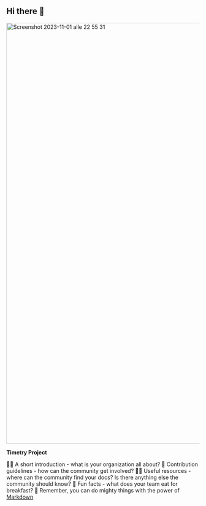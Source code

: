 ## Hi there 👋

<img width="1098" alt="Screenshot 2023-11-01 alle 22 55 31" src="https://github.com/timetry-me/.github/assets/949194/6877ea3c-c1b7-478a-96d6-fd594d3abcc2">


**Timetry Project**

🙋‍♀️ A short introduction - what is your organization all about?
🌈 Contribution guidelines - how can the community get involved?
👩‍💻 Useful resources - where can the community find your docs? Is there anything else the community should know?
🍿 Fun facts - what does your team eat for breakfast?
🧙 Remember, you can do mighty things with the power of [Markdown](https://docs.github.com/github/writing-on-github/getting-started-with-writing-and-formatting-on-github/basic-writing-and-formatting-syntax)


